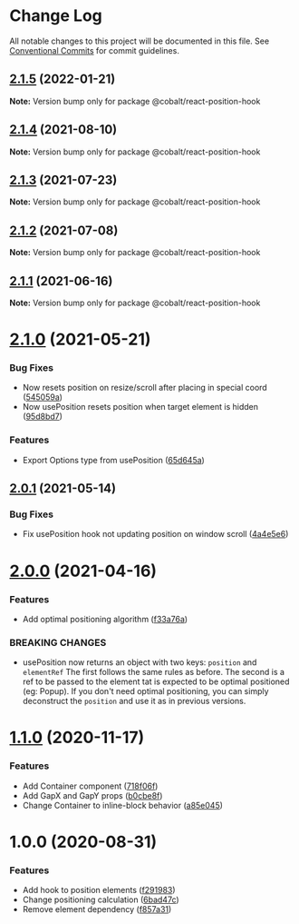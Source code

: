 # Change Log

All notable changes to this project will be documented in this file.
See [Conventional Commits](https://conventionalcommits.org) for commit guidelines.

## [2.1.5](https://github.com/Talkdesk/cobalt/compare/@cobalt/react-position-hook@2.1.4...@cobalt/react-position-hook@2.1.5) (2022-01-21)

**Note:** Version bump only for package @cobalt/react-position-hook





## [2.1.4](https://github.com/Talkdesk/cobalt/compare/@cobalt/react-position-hook@2.1.3...@cobalt/react-position-hook@2.1.4) (2021-08-10)

**Note:** Version bump only for package @cobalt/react-position-hook





## [2.1.3](https://github.com/Talkdesk/cobalt/compare/@cobalt/react-position-hook@2.1.2...@cobalt/react-position-hook@2.1.3) (2021-07-23)

**Note:** Version bump only for package @cobalt/react-position-hook





## [2.1.2](https://github.com/Talkdesk/cobalt/compare/@cobalt/react-position-hook@2.1.1...@cobalt/react-position-hook@2.1.2) (2021-07-08)

**Note:** Version bump only for package @cobalt/react-position-hook





## [2.1.1](https://github.com/Talkdesk/cobalt/compare/@cobalt/react-position-hook@2.1.0...@cobalt/react-position-hook@2.1.1) (2021-06-16)

**Note:** Version bump only for package @cobalt/react-position-hook





# [2.1.0](https://github.com/Talkdesk/cobalt/compare/@cobalt/react-position-hook@2.0.1...@cobalt/react-position-hook@2.1.0) (2021-05-21)


### Bug Fixes

* Now resets position on resize/scroll after placing in special coord ([545059a](https://github.com/Talkdesk/cobalt/commit/545059af642808bcfa58d636cc67641b6727e7ef))
* Now usePosition resets position when target element is hidden ([95d8bd7](https://github.com/Talkdesk/cobalt/commit/95d8bd76c044b7b000fd9f047d85f90ad4704ddc))


### Features

* Export Options type from usePosition ([65d645a](https://github.com/Talkdesk/cobalt/commit/65d645ac93edac8f9df4c56b23321e554de1055f))





## [2.0.1](https://github.com/Talkdesk/cobalt/compare/@cobalt/react-position-hook@2.0.0...@cobalt/react-position-hook@2.0.1) (2021-05-14)


### Bug Fixes

* Fix usePosition hook not updating position on window scroll ([4a4e5e6](https://github.com/Talkdesk/cobalt/commit/4a4e5e64a1911d25ddac8c7fbff0d6473763b353))





# [2.0.0](https://github.com/Talkdesk/cobalt/compare/@cobalt/react-position-hook@1.1.0...@cobalt/react-position-hook@2.0.0) (2021-04-16)


### Features

* Add optimal positioning algorithm ([f33a76a](https://github.com/Talkdesk/cobalt/commit/f33a76ab3f31f826d128cb0b2996f17511e2bdeb))


### BREAKING CHANGES

* usePosition now returns an object with two keys: `position` and `elementRef`
The first follows the same rules as before. The second is a ref to be passed to the element
tat is expected to be optimal positioned (eg: Popup).
If you don't need optimal positioning, you can simply deconstruct the `position` and use it as in previous versions.





# [1.1.0](https://github.com/Talkdesk/cobalt/compare/@cobalt/react-position-hook@1.0.0...@cobalt/react-position-hook@1.1.0) (2020-11-17)


### Features

* Add Container component ([718f06f](https://github.com/Talkdesk/cobalt/commit/718f06febaca44fab49d6eea986a851c1a2c7068))
* Add GapX and GapY props ([b0cbe8f](https://github.com/Talkdesk/cobalt/commit/b0cbe8f65ef0a3f2007af5d367a90f0de19e0594))
* Change Container to inline-block behavior ([a85e045](https://github.com/Talkdesk/cobalt/commit/a85e045cfda0ae63bf796b84ded0e58245fe1dac))





# 1.0.0 (2020-08-31)


### Features

* Add hook to position elements ([f291983](https://github.com/Talkdesk/cobalt/commit/f2919836171e7f6287c0d772ce5be39973e80db0))
* Change positioning calculation ([6bad47c](https://github.com/Talkdesk/cobalt/commit/6bad47c50275b00d31a9511f16f51f3b37dbafd6))
* Remove element dependency ([f857a31](https://github.com/Talkdesk/cobalt/commit/f857a31490a9406994ef1231449d1fd6076eff17))
